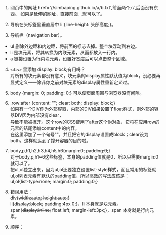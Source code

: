 1. 网页中的网址 href='//simbaping.github.io/a/b.txt',前面两个`//`,后面没有东西。
如果是延伸的网址，直接前面`..`就可以了。

2. 导航在头标签里垂直居中 li {line-height: 头部高度;}。

3. 导航栏（navigation bar）。
* ul 删除外边距和内边距，将前面的标志去掉。整个块浮动到右边。
* li 是块元素，将其转换为内联元素，从而都放入一行内。
* a 链接设置为行内块元素，设置好宽度后可以点击整个区域。

4. `<div>` 里添加 display: block;有用吗？<br>
对所有的块元素都没有意义，块元素的display属性默认值为block，没必要再显式定义——除非你之前对块元素的display属性重新定义过。

5. body {margin: 0; padding: 0;} 可以使页面周围与浏览器没有间隙。

6. .row:after {content: ""; clear: both; display: block;}<br>
如果有一个DIV作为外部容器，内部的DIV如果设置了float样式，则外部的容器DIV因为内部没有clear，<br>
导致不能被撑开。这个row的CSS使用了after这个伪对象，它将在应用row的元素的结尾添加content中的内容。<br>
在这里添加了一个句号""，并且把它的display设置成block；clear设为both。这样就达到了撑开容器的目的啦。

7. body,p,h1,h2,h3,h4,h5,h6{margin:0; ~~padding:0;~~}<br>
对于body,p,h1~6这些标签，本身的padding值就是0，所以只需要margin:0就可以了。<br>
把ul,ol独立出来，因为ul,ol还要独立设置list-style样式，而且常用的标签就ul,ol列表元素有默认的padding值，所以高效的写法应该是：<br>
ul,ol{list-type:none; margin:0; padding:0;}

8. 错误用法：<br>
div{~~width:auto; height:auto;~~}<br>
li{~~display:block;~~ padding:4px 0;}，li 本身就是块元素。<br>
span{~~display:inline;~~ float:left; margin-left:3px;}，span 本身就是行内元素。<br>

9. 顺序：<br>
